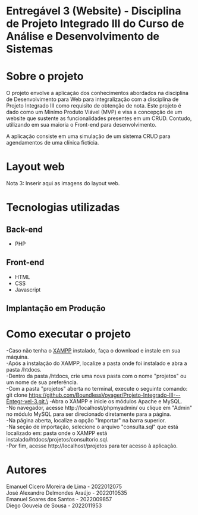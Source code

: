 # Entregável 3 (Website) - Disciplina de Projeto Integrado III do Curso de Análise e Desenvolvimento de Sistemas

# Sobre o projeto

O projeto envolve a aplicação dos conhecimentos abordados na disciplina de Desenvolvimento para Web para integralização com a disciplina de Projeto Integrado III como requisito de obtenção de nota. 
Este projeto é dado como um Minímo Produto Viável (MVP) e visa a concepção de um website que sustente as funcionalidades presentes em um CRUD. Contudo, utilizando em sua maioria o Front-end para desenvolvimento. 

A aplicação consiste em uma simulação de um sistema CRUD para agendamentos de uma clínica fictícia.

# Layout web

Nota 3: Inserir aqui as imagens do layout web.

# Tecnologias utilizadas
## Back-end
- PHP
## Front-end
- HTML
- CSS
- Javascript

## Implantação em Produção

# Como executar o projeto
-Caso não tenha o [XAMPP](https://www.apachefriends.org/pt_br/index.html) instalado, faça o download e instale em sua máquina.\
-Após a instalação do XAMPP, localize a pasta onde foi instalado e abra a pasta /htdocs.\
-Dentro da pasta /htdocs, crie uma nova pasta com o nome "projetos" ou um nome de sua preferência.\
-Com a pasta "projetos" aberta no terminal, execute o seguinte comando: git clone https://github.com/BoundlessVoyager/Projeto-Integrado-III---Entegr-vel-3.git.\
-Abra o XAMPP e inicie os módulos Apache e MySQL.\
-No navegador, acesse http://localhost/phpmyadmin/ ou clique em "Admin" no módulo MySQL para ser direcionado diretamente para a página.\
-Na página aberta, localize a opção "Importar" na barra superior.\
-Na seção de importação, selecione o arquivo "consulta.sql" que está localizado em: pasta onde o XAMPP está instalado/htdocs/projetos/consultorio.sql.\
-Por fim, acesse http://localhost/projetos para ter acesso à aplicação.


# Autores
Emanuel Cicero Moreira de Lima - 2022012075 \
José Alexandre Delmondes Araújo - 2022010535 \
Emanuel Soares dos Santos - 2022009857 \
Diego Gouveia de Sousa - 2022011953
